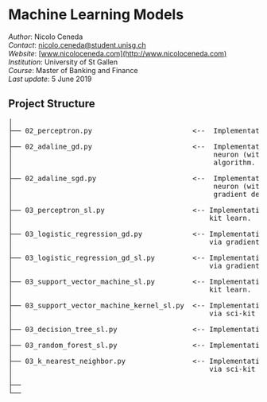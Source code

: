 # Machine Learning Models

*Author*: Nicolo Ceneda \
*Contact*: nicolo.ceneda@student.unisg.ch \
*Website*: [www.nicoloceneda.com](http://www.nicoloceneda.com) \
*Institution*: University of St Gallen \
*Course*: Master of Banking and Finance \
*Last update*: 5 June 2019

## Project Structure
<pre>
│
├── 02_perceptron.py                        <--  Implementation of a single layer perceptron
│
├── 02_adaline_gd.py                        <--  Implementation of a single layer adaptive linear 
│                                                neuron (with standardization) via gradient descent 
│                                                algorithm.
│
├── 02_adaline_sgd.py                       <--  Implementation of a single layer adaptive linear 
│                                                neuron (with standardization) via stochastic 
│                                                gradient descent algorithm.       
│
├── 03_perceptron_sl.py                     <-- Implementation of a single layer perceptron via sci-
│                                               kit learn.
│
├── 03_logistic_regression_gd.py            <-- Implementation of a single layer logistic regression 
│                                               via gradient descent algorithm.                       
│
├── 03_logistic_regression_gd_sl.py         <-- Implementation of a single layer logistic regression 
│                                               via gradient descent algorithm via sci-kit learn.
│
├── 03_support_vector_machine_sl.py         <-- Implementation of a support vector machine via sci- 
│                                               kit learn.
│
├── 03_support_vector_machine_kernel_sl.py  <-- Implementation of a kernel support vector machine  
│                                               via sci-kit learn. 
│
├── 03_decision_tree_sl.py                  <-- Implementation of a decision tree via sci-kit learn.
│
├── 03_random_forest_sl.py                  <-- Implementation of a random forest via sci-kit learn.
│
├── 03_k_nearest_neighbor.py                <-- Implementation of a k-nearest neighbor classifier  
│                                               via sci-kit learn
│
├── 
└──
</pre>

